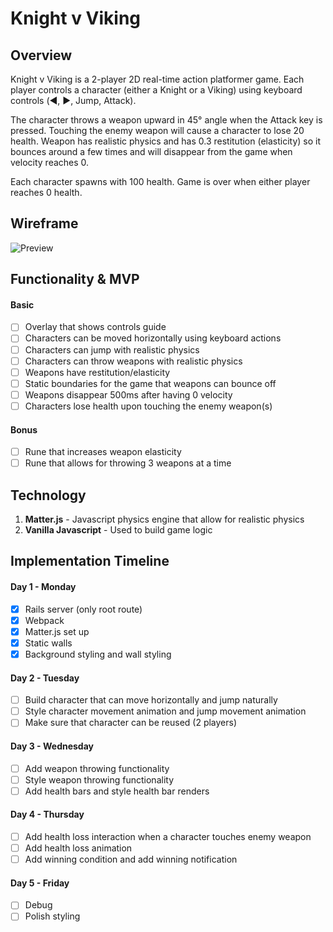 <!-- # README

This README would normally document whatever steps are necessary to get the
application up and running.

Things you may want to cover:

* Ruby version

* System dependencies

* Configuration

* Database creation

* Database initialization

* How to run the test suite

* Services (job queues, cache servers, search engines, etc.)

* Deployment instructions

* ... -->

# Knight v Viking

## Overview

Knight v Viking is a 2-player 2D real-time action platformer game. Each player controls a character (either a Knight or a Viking) using keyboard controls (◀️, ▶️, Jump, Attack).

The character throws a weapon upward in 45° angle when the Attack key is pressed. Touching the enemy weapon will cause a character to lose 20 health. Weapon has realistic physics and has 0.3 restitution (elasticity) so it bounces around a few times and will disappear from the game when velocity reaches 0.

Each character spawns with 100 health. Game is over when either player reaches 0 health.

## Wireframe

![Preview](https://github.com/khaivubui/knight_v_viking/blob/master/docs/Web%201920%20%E2%80%93%201.png)

## Functionality & MVP

#### Basic

- [ ] Overlay that shows controls guide
- [ ] Characters can be moved horizontally using keyboard actions
- [ ] Characters can jump with realistic physics
- [ ] Characters can throw weapons with realistic physics
- [ ] Weapons have restitution/elasticity
- [ ] Static boundaries for the game that weapons can bounce off
- [ ] Weapons disappear 500ms after having 0 velocity
- [ ] Characters lose health upon touching the enemy weapon(s)

#### Bonus
- [ ] Rune that increases weapon elasticity
- [ ] Rune that allows for throwing 3 weapons at a time

## Technology

1. __Matter.js__ - Javascript physics engine that allow for realistic physics
2. __Vanilla Javascript__ - Used to build game logic

## Implementation Timeline

#### Day 1 - Monday
- [x] Rails server (only root route)
- [x] Webpack
- [x] Matter.js set up
- [x] Static walls
- [x] Background styling and wall styling

#### Day 2 - Tuesday
- [ ] Build character that can move horizontally and jump naturally
- [ ] Style character movement animation and jump movement animation
- [ ] Make sure that character can be reused (2 players)

#### Day 3 - Wednesday
- [ ] Add weapon throwing functionality
- [ ] Style weapon throwing functionality
- [ ] Add health bars and style health bar renders

#### Day 4 - Thursday
- [ ] Add health loss interaction when a character touches enemy weapon
- [ ] Add health loss animation
- [ ] Add winning condition and add winning notification

#### Day 5 - Friday
- [ ] Debug
- [ ] Polish styling
